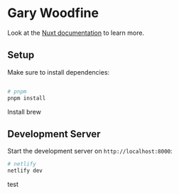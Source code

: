 # Gary Woodfine 
Look at the [Nuxt documentation](https://nuxt.com/docs/getting-started/introduction) to learn more.

## Setup

Make sure to install dependencies:

```bash

# pnpm
pnpm install

```
Install brew 
## Development Server

Start the development server on `http://localhost:8000`:

```bash
# netlify
netlify dev
```
test


